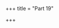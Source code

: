 +++
title = "Part 19"

+++

















































































































































































































































































































































































































































































































































































































